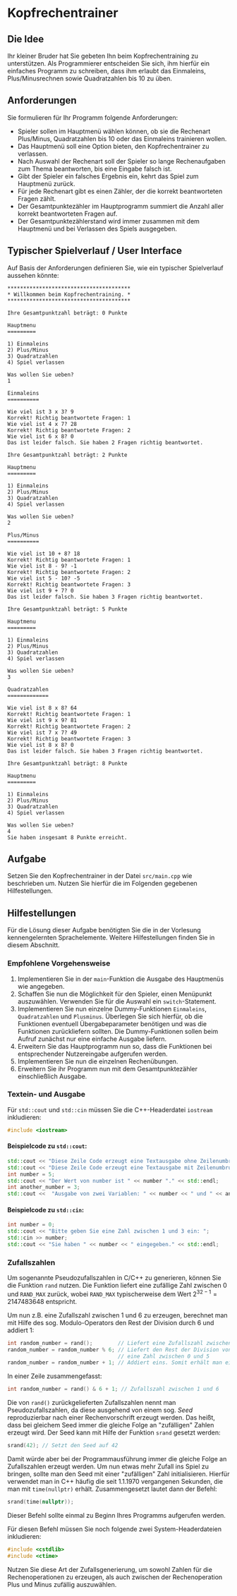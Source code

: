 # Kopfrechentrainer

## Die Idee

Ihr kleiner Bruder hat Sie gebeten Ihn beim Kopfrechentraining zu unterstützen. 
Als Programmierer entscheiden Sie sich, ihm hierfür ein einfaches Programm zu schreiben, dass ihm erlaubt das Einmaleins, Plus/Minusrechnen sowie Quadratzahlen bis 10 zu üben. 

## Anforderungen

Sie formulieren für Ihr Programm folgende Anforderungen:

* Spieler sollen im Hauptmenü wählen können, ob sie die Rechenart Plus/Minus, Quadratzahlen bis 10 oder das Einmaleins trainieren wollen.
* Das Hauptmenü soll eine Option bieten, den Kopfrechentrainer zu verlassen.
* Nach Auswahl der Rechenart soll der Spieler so lange Rechenaufgaben zum Thema beantworten, bis eine Eingabe falsch ist.
* Gibt der Spieler ein falsches Ergebnis ein, kehrt das Spiel zum Hauptmenü zurück.
* Für jede Rechenart gibt es einen Zähler, der die korrekt beantworteten Fragen zählt. 
* Der Gesamtpunktezähler im Hauptprogramm summiert die Anzahl aller korrekt beantworteten Fragen auf.
* Der Gesamtpunktezählerstand wird immer zusammen mit dem Hauptmenü und bei Verlassen des Spiels ausgegeben.

## Typischer Spielverlauf / User Interface

Auf Basis der Anforderungen definieren Sie, wie ein typischer Spielverlauf aussehen könnte:

```text
***************************************
* Willkommen beim Kopfrechentraining. *
***************************************

Ihre Gesamtpunktzahl beträgt: 0 Punkte

Hauptmenu    
=========

1) Einmaleins
2) Plus/Minus
3) Quadratzahlen
4) Spiel verlassen

Was wollen Sie ueben?
1

Einmaleins
==========

Wie viel ist 3 x 3? 9
Korrekt! Richtig beantwortete Fragen: 1
Wie viel ist 4 x 7? 28
Korrekt! Richtig beantwortete Fragen: 2
Wie viel ist 6 x 8? 0
Das ist leider falsch. Sie haben 2 Fragen richtig beantwortet.

Ihre Gesamtpunktzahl beträgt: 2 Punkte

Hauptmenu    
=========

1) Einmaleins
2) Plus/Minus
3) Quadratzahlen
4) Spiel verlassen

Was wollen Sie ueben?
2

Plus/Minus
==========

Wie viel ist 10 + 8? 18
Korrekt! Richtig beantwortete Fragen: 1
Wie viel ist 8 - 9? -1
Korrekt! Richtig beantwortete Fragen: 2
Wie viel ist 5 - 10? -5
Korrekt! Richtig beantwortete Fragen: 3
Wie viel ist 9 + 7? 0
Das ist leider falsch. Sie haben 3 Fragen richtig beantwortet.

Ihre Gesamtpunktzahl beträgt: 5 Punkte

Hauptmenu    
=========

1) Einmaleins
2) Plus/Minus
3) Quadratzahlen
4) Spiel verlassen

Was wollen Sie ueben?
3

Quadratzahlen
=============

Wie viel ist 8 x 8? 64
Korrekt! Richtig beantwortete Fragen: 1
Wie viel ist 9 x 9? 81
Korrekt! Richtig beantwortete Fragen: 2
Wie viel ist 7 x 7? 49
Korrekt! Richtig beantwortete Fragen: 3
Wie viel ist 8 x 8? 0
Das ist leider falsch. Sie haben 3 Fragen richtig beantwortet.

Ihre Gesamtpunktzahl beträgt: 8 Punkte

Hauptmenu    
=========

1) Einmaleins
2) Plus/Minus
3) Quadratzahlen
4) Spiel verlassen

Was wollen Sie ueben?
4
Sie haben insgesamt 8 Punkte erreicht.
```

## Aufgabe

Setzen Sie den Kopfrechentrainer in der Datei `src/main.cpp` wie beschrieben um. 
Nutzen Sie hierfür die im Folgenden gegebenen Hilfestellungen.

## Hilfestellungen

Für die Lösung dieser Aufgabe benötigten Sie die in der Vorlesung kennengelernten Sprachelemente.
Weitere Hilfestellungen finden Sie in diesem Abschnitt.

### Empfohlene Vorgehensweise

1) Implementieren Sie in der `main`-Funktion die Ausgabe des Hauptmenüs wie angegeben.
1) Schaffen Sie nun die Möglichkeit für den Spieler, einen Menüpunkt auszuwählen.
   Verwenden Sie für die Auswahl ein `switch`-Statement.
1) Implementieren Sie nun einzelne Dummy-Funktionen `Einmaleins`, `Quadratzahlen` und `Plusminus`.
   Überlegen Sie sich hierfür, ob die Funktionen eventuell Übergabeparameter benötigen und was die Funktionen zurückliefern sollten. Die Dummy-Funktionen sollen beim Aufruf zunächst nur eine einfache Ausgabe liefern.
1) Erweitern Sie das Hauptprogramm nun so, dass die Funktionen bei entsprechender Nutzereingabe aufgerufen werden.
1) Implementieren Sie nun die einzelnen Rechenübungen.
1) Erweitern Sie ihr Programm nun mit dem Gesamtpunktezähler einschließlich Ausgabe.

### Textein- und Ausgabe

Für `std::cout` und `std::cin` müssen Sie die C++-Headerdatei `iostream` inkludieren:

```C++
#include <iostream>
```

#### Beispielcode zu `std::cout`:

```C++
std::cout << "Diese Zeile Code erzeugt eine Textausgabe ohne Zeilenumbruch";
std::cout << "Diese Zeile Code erzeugt eine Textausgabe mit Zeilenumbruch" << std::endl;
int number = 5;
std::cout << "Der Wert von number ist " << number "." << std::endl;
int another_number = 3;
std::cout <<  "Ausgabe von zwei Variablen: " << number << " und " << another_number << std::endl;
```

#### Beispielcode zu `std::cin`:


```C++
int number = 0;
std::cout << "Bitte geben Sie eine Zahl zwischen 1 und 3 ein: ";
std::cin >> number;
std::cout << "Sie haben " << number << " eingegeben." << std::endl;
```

### Zufallszahlen

Um sogenannte Pseudozufallszahlen in C/C++ zu generieren, können Sie die Funktion `rand` nutzen.
Die Funktion liefert eine zufällige Zahl zwischen 0 und `RAND_MAX` zurück, wobei `RAND_MAX` typischerweise dem Wert $`2^{32-1}=2147483648`$ entspricht.

Um nun z.B. eine Zufallszahl zwischen 1 und 6 zu erzeugen, berechnet man mit Hilfe des sog. Modulo-Operators den Rest der Division durch 6 und addiert 1:

```C++
int random_number = rand();        // Liefert eine Zufallszahl zwischen 0 und RAND_MAX
random_number = random_number % 6; // Liefert den Rest der Division von random_number durch 6, d.h. 
                                   // eine Zahl zwischen 0 und 5
random_number = random_number + 1; // Addiert eins. Somit erhält man eine Zufallszahl zwischen 1 und 6
```

In einer Zeile zusammengefasst:

```C++
int random_number = rand() & 6 + 1; // Zufallszahl zwischen 1 und 6
```

Die von `rand()` zurückgelieferten Zufallszahlen nennt man Pseudozufallszahlen, da diese ausgehend von einem sog. *Seed* reproduzierbar nach einer Rechenvorschrift erzeugt werden.
Das heißt, dass bei gleichem Seed immer die gleiche Folge an "zufälligen" Zahlen erzeugt wird.
Der Seed kann mit Hilfe der Funktion `srand` gesetzt werden:

```C++
srand(42); // Setzt den Seed auf 42
```

Damit würde aber bei der Programmausführung immer die gleiche Folge an Zufallszahlen erzeugt werden.
Um nun etwas mehr Zufall ins Spiel zu bringen, sollte man den Seed mit einer "zufälligen" Zahl initialisieren.
Hierfür verwendet man in C++ häufig die seit 1.1.1970 vergangenen Sekunden, die man mit `time(nullptr)` erhält.
Zusammengesetzt lautet dann der Befehl:

```C++
srand(time(nullptr));
```

Dieser Befehl sollte einmal zu Beginn Ihres Programms aufgerufen werden. 

Für diesen Befehl müssen Sie noch folgende zwei System-Headerdateien inkludieren:

```C++
#include <cstdlib>
#include <ctime>
```

Nutzen Sie diese Art der Zufallsgenerierung, um sowohl Zahlen für die Rechenoperationen zu erzeugen, als auch zwischen der Rechenoperation Plus und Minus zufällig auszuwählen.
